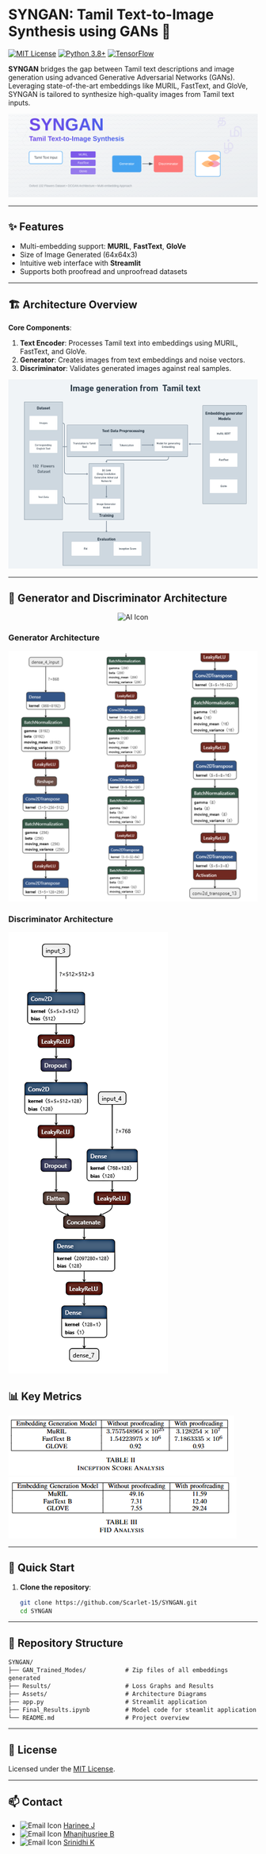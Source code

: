 
# **SYNGAN: Tamil Text-to-Image Synthesis using GANs** 🎨  
[![MIT License](https://img.shields.io/badge/License-MIT-green.svg)](https://choosealicense.com/licenses/mit/) [![Python 3.8+](https://img.shields.io/badge/python-3.8+-blue.svg)](https://www.python.org/downloads/) [![TensorFlow](https://img.shields.io/badge/TensorFlow-2.0+-orange.svg)](https://tensorflow.org/)

**SYNGAN** bridges the gap between Tamil text descriptions and image generation using advanced Generative Adversarial Networks (GANs). Leveraging state-of-the-art embeddings like MURIL, FastText, and GloVe, SYNGAN is tailored to synthesize high-quality images from Tamil text inputs.

![Banner](https://github.com/Scarlet-15/SYNGAN/blob/main/Assets/Banner.svg)

---

## **✨ Features**
- Multi-embedding support: **MURIL**, **FastText**, **GloVe**  
- Size of Image Generated (64x64x3)  
- Intuitive web interface with **Streamlit**  
- Supports both proofread and unproofread datasets  

---

## **🏗️ Architecture Overview**
**Core Components**:
1. **Text Encoder**: Processes Tamil text into embeddings using MURIL, FastText, and GloVe.  
2. **Generator**: Creates images from text embeddings and noise vectors.  
3. **Discriminator**: Validates generated images against real samples.  

![Architecture Diagram](https://github.com/Scarlet-15/SYNGAN/blob/main/Assets/Project%20Flow.png)


---

## **🧬 Generator and Discriminator Architecture**
<p align="center">
  <img src="https://img.icons8.com/color/48/000000/artificial-intelligence.png" alt="AI Icon" width="40">
</p>

### **Generator Architecture**
![Generator Architecture](https://github.com/Scarlet-15/SYNGAN/blob/main/Assets/Generator.png)

### **Discriminator Architecture**
![Discriminator Architecture](https://github.com/Scarlet-15/SYNGAN/blob/main/Assets/Discriminator.png)


## **📊 Key Metrics**

![Inception Score](https://github.com/Scarlet-15/SYNGAN/blob/main/Assets/Inception_Score.png)
![FID Score](https://github.com/Scarlet-15/SYNGAN/blob/main/Assets/FID_score.png)

---

## **🚀 Quick Start**
1. **Clone the repository**:
   ```bash
   git clone https://github.com/Scarlet-15/SYNGAN.git
   cd SYNGAN
   ```
---

## **📁 Repository Structure**
```
SYNGAN/
├── GAN_Trained_Modes/           # Zip files of all embeddings generated
├── Results/                     # Loss Graphs and Results
├── Assets/                      # Architecture Diagrams
├── app.py                       # Streamlit application
├── Final_Results.ipynb          # Model code for steamlit application
└── README.md                    # Project overview
```

---


## **📜 License**
Licensed under the [MIT License](LICENSE).

---

## **📫 Contact**


- <img src="https://img.icons8.com/ios-filled/50/000000/gmail.png" alt="Email Icon" width="20"> [Harinee J](mailto:harinee.j2021@vitstudent.ac.in)  
- <img src="https://img.icons8.com/ios-filled/50/000000/gmail.png" alt="Email Icon" width="20"> [Mhanjhusriee B](mailto:mhanjhusriee.b2021@vitstudent.ac.in)  
- <img src="https://img.icons8.com/ios-filled/50/000000/gmail.png" alt="Email Icon" width="20"> [Srinidhi K](mailto:srinidhi.k2021@vitstudent.ac.in)


